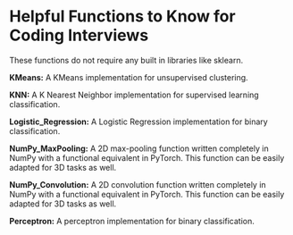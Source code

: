 # Helpful Functions to Know for Coding Interviews
These functions do not require any built in libraries like sklearn. 

**KMeans:** A KMeans implementation for unsupervised clustering. 

**KNN:** A K Nearest Neighbor implementation for supervised learning classification. 

**Logistic_Regression:** A Logistic Regression implementation for binary classification.

**NumPy_MaxPooling:** A 2D max-pooling function written completely in NumPy with a functional equivalent in PyTorch. This function can be easily adapted for 3D tasks as well. 

**NumPy_Convolution:** A 2D convolution function written completely in NumPy with a functional equivalent in PyTorch. This function can be easily adapted for 3D tasks as well. 

**Perceptron:** A perceptron implementation for binary classification. 
